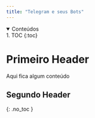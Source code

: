 ```yaml
---
title: "Telegram e seus Bots"
---
```


<details open markdown="block">
  <summary>
    Conteúdos
  </summary>
1. TOC
{:toc}
</details>


# Primeiro Header

Aqui fica algum conteúdo

## Segundo Header
{: .no_toc }

